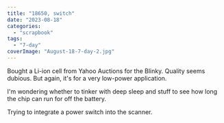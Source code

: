```yaml
---
title: "18650, switch"
date: "2023-08-18"
categories: 
  - "scrapbook"
tags: 
  - "7-day"
coverImage: "August-18-7-day-2.jpg"
---
```

<!--more-->

Bought a Li-ion cell from Yahoo Auctions for the Blinky. Quality seems dubious. But again, it's for a very low-power application.

I'm wondering whether to tinker with deep sleep and stuff to see how long the chip can run for off the battery.

Trying to integrate a power switch into the scanner.
